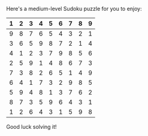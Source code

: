 Here's a medium-level Sudoku puzzle for you to enjoy:

| 1 | 2 | 3 | 4 | 5 | 6 | 7 | 8 | 9 |
|---|---|---|---|---|---|---|---|---|
| 9 | 8 | 7 | 6 | 5 | 4 | 3 | 2 | 1 |
| 3 | 6 | 5 | 9 | 8 | 7 | 2 | 1 | 4 |
| 4 | 1 | 2 | 3 | 7 | 9 | 8 | 5 | 6 |
| 2 | 5 | 9 | 1 | 4 | 8 | 6 | 7 | 3 |
| 7 | 3 | 8 | 2 | 6 | 5 | 1 | 4 | 9 |
| 6 | 4 | 1 | 7 | 3 | 2 | 9 | 8 | 5 |
| 5 | 9 | 4 | 8 | 1 | 3 | 7 | 6 | 2 |
| 8 | 7 | 3 | 5 | 9 | 6 | 4 | 3 | 1 |
| 1 | 2 | 6 | 4 | 3 | 1 | 5 | 9 | 8 |

Good luck solving it!
